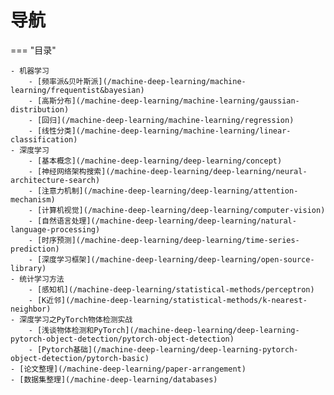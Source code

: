# 导航

=== "目录"

    - 机器学习
        - [频率派&贝叶斯派](/machine-deep-learning/machine-learning/frequentist&bayesian)  
        - [高斯分布](/machine-deep-learning/machine-learning/gaussian-distribution)  
        - [回归](/machine-deep-learning/machine-learning/regression)  
        - [线性分类](/machine-deep-learning/machine-learning/linear-classification)  
    - 深度学习
        - [基本概念](/machine-deep-learning/deep-learning/concept)  
        - [神经网络架构搜索](/machine-deep-learning/deep-learning/neural-architecture-search)  
        - [注意力机制](/machine-deep-learning/deep-learning/attention-mechanism)  
        - [计算机视觉](/machine-deep-learning/deep-learning/computer-vision)  
        - [自然语言处理](/machine-deep-learning/deep-learning/natural-language-processing)  
        - [时序预测](/machine-deep-learning/deep-learning/time-series-prediction)  
        - [深度学习框架](/machine-deep-learning/deep-learning/open-source-library)  
    - 统计学习方法
        - [感知机](/machine-deep-learning/statistical-methods/perceptron)  
        - [K近邻](/machine-deep-learning/statistical-methods/k-nearest-neighbor)  
    - 深度学习之PyTorch物体检测实战
        - [浅谈物体检测和PyTorch](/machine-deep-learning/deep-learning-pytorch-object-detection/pytorch-object-detection)  
        - [Pytorch基础](/machine-deep-learning/deep-learning-pytorch-object-detection/pytorch-basic)  
    - [论文整理](/machine-deep-learning/paper-arrangement)  
    - [数据集整理](/machine-deep-learning/databases)  